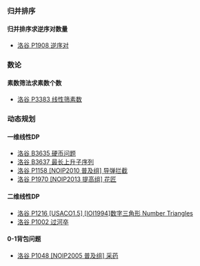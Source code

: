 ### 归并排序
#### 归并排序求逆序对数量
- [洛谷 P1908 逆序对](https://www.luogu.com.cn/problem/P1908)
### 数论
#### 素数筛法求素数个数
- [洛谷 P3383 线性筛素数](https://www.luogu.com.cn/problem/P3383)
### 动态规划
#### 一维线性DP
- [洛谷 B3635 硬币问题](https://www.luogu.com.cn/problem/B3635)
- [洛谷 B3637 最长上升子序列](https://www.luogu.com.cn/problem/B3637)
- [洛谷 P1158 [NOIP2010 普及组] 导弹拦截](https://www.luogu.com.cn/problem/P1020)
- [洛谷 P1970 [NOIP2013 提高组] 花匠](https://www.luogu.com.cn/problem/P1970)
#### 二维线性DP
- [洛谷 P1216 [USACO1.5] [IOI1994]数字三角形 Number Triangles](https://www.luogu.com.cn/problem/P1216)
- [洛谷 P1002 过河卒](https://www.luogu.com.cn/problem/P1002)
#### 0-1背包问题
- [洛谷 P1048 [NOIP2005 普及组] 采药](https://www.luogu.com.cn/problem/P1048)